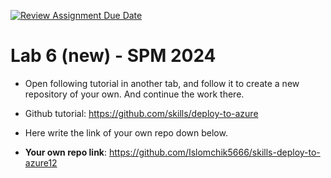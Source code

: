 [![Review Assignment Due Date](https://classroom.github.com/assets/deadline-readme-button-22041afd0340ce965d47ae6ef1cefeee28c7c493a6346c4f15d667ab976d596c.svg)](https://classroom.github.com/a/GlIkVqHJ)
# Lab 6 (new) - SPM 2024

* Open following tutorial in another tab, and follow it to create a new repository of your own. And continue the work there.

* Github tutorial: https://github.com/skills/deploy-to-azure 
 
* Here write the link of your own repo down below.
* **Your own repo link**: https://github.com/Islomchik5666/skills-deploy-to-azure12
